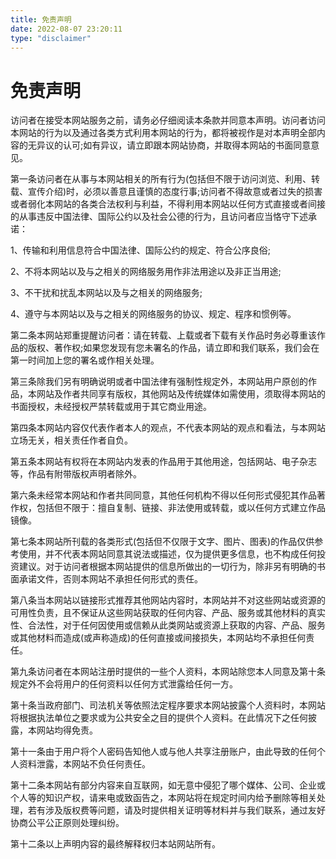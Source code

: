 ```yaml
---
title: 免责声明
date: 2022-08-07 23:20:11
type: "disclaimer"
---
```

# 免责声明

访问者在接受本网站服务之前，请务必仔细阅读本条款并同意本声明。访问者访问本网站的行为以及通过各类方式利用本网站的行为，都将被视作是对本声明全部内容的无异议的认可;如有异议，请立即跟本网站协商，并取得本网站的书面同意意见。

第一条访问者在从事与本网站相关的所有行为(包括但不限于访问浏览、利用、转载、宣传介绍)时，必须以善意且谨慎的态度行事;访问者不得故意或者过失的损害或者弱化本网站的各类合法权利与利益，不得利用本网站以任何方式直接或者间接的从事违反中国法律、国际公约以及社会公德的行为，且访问者应当恪守下述承诺：

1、传输和利用信息符合中国法律、国际公约的规定、符合公序良俗;

2、不将本网站以及与之相关的网络服务用作非法用途以及非正当用途;

3、不干扰和扰乱本网站以及与之相关的网络服务;

4、遵守与本网站以及与之相关的网络服务的协议、规定、程序和惯例等。

第二条本网站郑重提醒访问者：请在转载、上载或者下载有关作品时务必尊重该作品的版权、著作权;如果您发现有您未署名的作品，请立即和我们联系，我们会在第一时间加上您的署名或作相关处理。

第三条除我们另有明确说明或者中国法律有强制性规定外，本网站用户原创的作品，本网站及作者共同享有版权，其他网站及传统媒体如需使用，须取得本网站的书面授权，未经授权严禁转载或用于其它商业用途。

第四条本网站内容仅代表作者本人的观点，不代表本网站的观点和看法，与本网站立场无关，相关责任作者自负。

第五条本网站有权将在本网站内发表的作品用于其他用途，包括网站、电子杂志等，作品有附带版权声明者除外。

第六条未经常本网站和作者共同同意，其他任何机构不得以任何形式侵犯其作品著作权，包括但不限于：擅自复制、链接、非法使用或转载，或以任何方式建立作品镜像。

第七条本网站所刊载的各类形式(包括但不仅限于文字、图片、图表)的作品仅供参考使用，并不代表本网站同意其说法或描述，仅为提供更多信息，也不构成任何投资建议。对于访问者根据本网站提供的信息所做出的一切行为，除非另有明确的书面承诺文件，否则本网站不承担任何形式的责任。

第八条当本网站以链接形式推荐其他网站内容时，本网站并不对这些网站或资源的可用性负责，且不保证从这些网站获取的任何内容、产品、服务或其他材料的真实性、合法性，对于任何因使用或信赖从此类网站或资源上获取的内容、产品、服务或其他材料而造成(或声称造成)的任何直接或间接损失，本网站均不承担任何责任。

第九条访问者在本网站注册时提供的一些个人资料，本网站除您本人同意及第十条规定外不会将用户的任何资料以任何方式泄露给任何一方。

第十条当政府部门、司法机关等依照法定程序要求本网站披露个人资料时，本网站将根据执法单位之要求或为公共安全之目的提供个人资料。在此情况下之任何披露，本网站均得免责。

第十一条由于用户将个人密码告知他人或与他人共享注册账户，由此导致的任何个人资料泄露，本网站不负任何责任。

第十二条本网站有部分内容来自互联网，如无意中侵犯了哪个媒体、公司、企业或个人等的知识产权，请来电或致函告之，本网站将在规定时间内给予删除等相关处理，若有涉及版权费等问题，请及时提供相关证明等材料并与我们联系，通过友好协商公平公正原则处理纠纷。

第十二条以上声明内容的最终解释权归本站网站所有。
